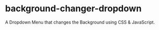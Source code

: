 # background-changer-dropdown
A Dropdown Menu that changes the Background using CSS &amp; JavaScript.
